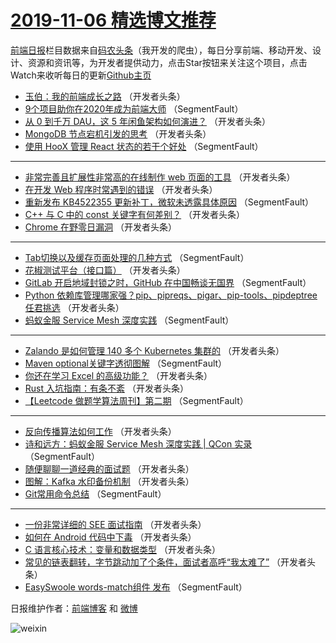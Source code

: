 # [2019-11-06 精选博文推荐](https://toutiao.qdkfweb.cn/date/2019/11/06)

[前端日报](https://qdkfweb.cn/c/news)栏目数据来自[码农头条](https://toutiao.qdkfweb.cn/)（我开发的爬虫），每日分享前端、移动开发、设计、资源和资讯等，为开发者提供动力，点击Star按钮来关注这个项目，点击Watch来收听每日的更新[Github主页](https://github.com/kujian/frontendDaily)
* [玉伯：我的前端成长之路](https://toutiao.qdkfweb.cn/130193.html) （开发者头条）
* [9个项目助你在2020年成为前端大师](https://toutiao.qdkfweb.cn/130173.html) （SegmentFault）
* [从 0 到千万 DAU，这 5 年闲鱼架构如何演进？](https://toutiao.qdkfweb.cn/130218.html) （开发者头条）
* [MongoDB 节点宕机引发的思考](https://toutiao.qdkfweb.cn/130212.html) （开发者头条）
* [使用 HooX 管理 React 状态的若干个好处](https://toutiao.qdkfweb.cn/130183.html) （SegmentFault）

***
* [非常完善且扩展性非常高的在线制作 web 页面的工具](https://toutiao.qdkfweb.cn/130194.html) （开发者头条）
* [在开发 Web 程序时常遇到的错误](https://toutiao.qdkfweb.cn/130205.html) （开发者头条）
* [重新发布 KB4522355 更新补丁，微软未透露具体原因](https://toutiao.qdkfweb.cn/130185.html) （SegmentFault）
* [C++ 与 C 中的 const 关键字有何差别？](https://toutiao.qdkfweb.cn/130217.html) （开发者头条）
* [Chrome 在野零日漏洞](https://toutiao.qdkfweb.cn/130196.html) （开发者头条）

***
* [Tab切换以及缓存页面处理的几种方式](https://toutiao.qdkfweb.cn/130175.html) （SegmentFault）
* [花椒测试平台（接口篇）](https://toutiao.qdkfweb.cn/130207.html) （开发者头条）
* [GitLab 开启地域封锁之时，GitHub 在中国畅谈无国界](https://toutiao.qdkfweb.cn/130186.html) （SegmentFault）
* [Python 依赖库管理哪家强？pip、pipreqs、pigar、pip-tools、pipdeptree 任君挑选](https://toutiao.qdkfweb.cn/130197.html) （开发者头条）
* [蚂蚁金服 Service Mesh 深度实践](https://toutiao.qdkfweb.cn/130176.html) （SegmentFault）

***
* [Zalando 是如何管理 140 多个 Kubernetes 集群的](https://toutiao.qdkfweb.cn/130208.html) （开发者头条）
* [Maven optional关键字透彻图解](https://toutiao.qdkfweb.cn/130187.html) （SegmentFault）
* [你还在学习 Excel 的高级功能？](https://toutiao.qdkfweb.cn/130219.html) （开发者头条）
* [Rust 入坑指南：有条不紊](https://toutiao.qdkfweb.cn/130198.html) （开发者头条）
* [【Leetcode 做题学算法周刊】第二期](https://toutiao.qdkfweb.cn/130177.html) （SegmentFault）

***
* [反向传播算法如何工作](https://toutiao.qdkfweb.cn/130209.html) （开发者头条）
* [诗和远方：蚂蚁金服 Service Mesh 深度实践 | QCon 实录](https://toutiao.qdkfweb.cn/130188.html) （SegmentFault）
* [随便聊聊一道经典的面试题](https://toutiao.qdkfweb.cn/130220.html) （开发者头条）
* [图解：Kafka 水印备份机制](https://toutiao.qdkfweb.cn/130199.html) （开发者头条）
* [Git常用命令总结](https://toutiao.qdkfweb.cn/130178.html) （SegmentFault）

***
* [一份非常详细的 SEE 面试指南](https://toutiao.qdkfweb.cn/130210.html) （开发者头条）
* [如何在 Android 代码中下毒](https://toutiao.qdkfweb.cn/130189.html) （开发者头条）
* [C 语言核心技术：变量和数据类型](https://toutiao.qdkfweb.cn/130221.html) （开发者头条）
* [常见的链表翻转，字节跳动加了个条件，面试者高呼“我太难了”](https://toutiao.qdkfweb.cn/130200.html) （开发者头条）
* [EasySwoole words-match组件 发布](https://toutiao.qdkfweb.cn/130179.html) （SegmentFault）

日报维护作者：[前端博客](https://qdkfweb.cn/) 和 [微博](https://qdkfweb.cn/go/weibo)

![weixin](https://user-images.githubusercontent.com/3055447/38468989-651132ac-3b80-11e8-8e6b-15122322a9d7.png)